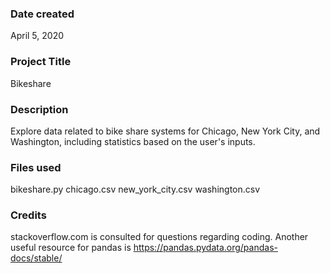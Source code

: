 ### Date created
April 5, 2020

### Project Title
Bikeshare

### Description
Explore data related to bike share systems for Chicago, New York City, and Washington, including statistics based on the user's inputs.

### Files used
bikeshare.py
chicago.csv
new_york_city.csv
washington.csv

### Credits
stackoverflow.com is consulted for questions regarding coding.
Another useful resource for pandas is https://pandas.pydata.org/pandas-docs/stable/


